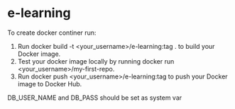 # e-learning

To create docker continer run:
1. Run docker build -t <your_username>/e-learning:tag . to build your Docker image.
2. Test your docker image locally by running docker run <your_username>/my-first-repo.
3. Run docker push <your_username>/e-learning:tag to push your Docker image to Docker Hub.

DB_USER_NAME and DB_PASS should be set as system var